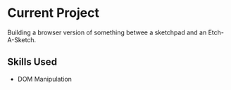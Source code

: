 # Current Project
Building a browser version of something betwee a sketchpad and an Etch-A-Sketch.

## Skills Used
* DOM Manipulation

